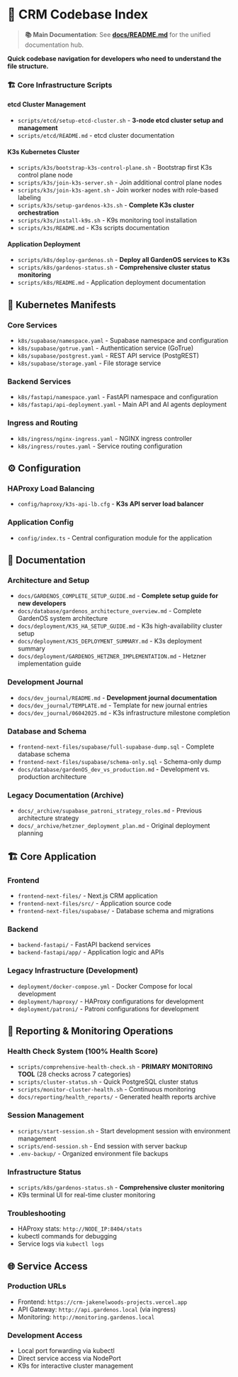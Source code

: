 # 🌱 CRM Codebase Index

> **📚 Main Documentation**: See **[docs/README.md](README.md)** for the unified documentation hub.

**Quick codebase navigation for developers who need to understand the file structure.**

### 🏗️ Core Infrastructure Scripts

#### etcd Cluster Management
- `scripts/etcd/setup-etcd-cluster.sh` - **3-node etcd cluster setup and management**
- `scripts/etcd/README.md` - etcd cluster documentation

#### K3s Kubernetes Cluster
- `scripts/k3s/bootstrap-k3s-control-plane.sh` - Bootstrap first K3s control plane node
- `scripts/k3s/join-k3s-server.sh` - Join additional control plane nodes
- `scripts/k3s/join-k3s-agent.sh` - Join worker nodes with role-based labeling
- `scripts/k3s/setup-gardenos-k3s.sh` - **Complete K3s cluster orchestration**
- `scripts/k3s/install-k9s.sh` - K9s monitoring tool installation
- `scripts/k3s/README.md` - K3s scripts documentation

#### Application Deployment
- `scripts/k8s/deploy-gardenos.sh` - **Deploy all GardenOS services to K3s**
- `scripts/k8s/gardenos-status.sh` - **Comprehensive cluster status monitoring**
- `scripts/k8s/README.md` - Application deployment documentation

## 🚀 Kubernetes Manifests

### Core Services
- `k8s/supabase/namespace.yaml` - Supabase namespace and configuration
- `k8s/supabase/gotrue.yaml` - Authentication service (GoTrue)
- `k8s/supabase/postgrest.yaml` - REST API service (PostgREST)
- `k8s/supabase/storage.yaml` - File storage service

### Backend Services
- `k8s/fastapi/namespace.yaml` - FastAPI namespace and configuration
- `k8s/fastapi/api-deployment.yaml` - Main API and AI agents deployment

### Ingress and Routing
- `k8s/ingress/nginx-ingress.yaml` - NGINX ingress controller
- `k8s/ingress/routes.yaml` - Service routing configuration

## ⚙️ Configuration

### HAProxy Load Balancing
- `config/haproxy/k3s-api-lb.cfg` - **K3s API server load balancer**

### Application Config
- `config/index.ts` - Central configuration module for the application

## 📝 Documentation

### Architecture and Setup
- `docs/GARDENOS_COMPLETE_SETUP_GUIDE.md` - **Complete setup guide for new developers**
- `docs/database/gardenos_architecture_overview.md` - Complete GardenOS system architecture
- `docs/deployment/K3S_HA_SETUP_GUIDE.md` - K3s high-availability cluster setup
- `docs/deployment/K3S_DEPLOYMENT_SUMMARY.md` - K3s deployment summary
- `docs/deployment/GARDENOS_HETZNER_IMPLEMENTATION.md` - Hetzner implementation guide

### Development Journal
- `docs/dev_journal/README.md` - **Development journal documentation**
- `docs/dev_journal/TEMPLATE.md` - Template for new journal entries
- `docs/dev_journal/06042025.md` - K3s infrastructure milestone completion

### Database and Schema
- `frontend-next-files/supabase/full-supabase-dump.sql` - Complete database schema
- `frontend-next-files/supabase/schema-only.sql` - Schema-only dump
- `docs/database/gardenOS_dev_vs_production.md` - Development vs. production architecture

### Legacy Documentation (Archive)
- `docs/_archive/supabase_patroni_strategy_roles.md` - Previous architecture strategy
- `docs/_archive/hetzner_deployment_plan.md` - Original deployment planning

## 🏗️ Core Application

### Frontend
- `frontend-next-files/` - Next.js CRM application
- `frontend-next-files/src/` - Application source code
- `frontend-next-files/supabase/` - Database schema and migrations

### Backend
- `backend-fastapi/` - FastAPI backend services
- `backend-fastapi/app/` - Application logic and APIs

### Legacy Infrastructure (Development)
- `deployment/docker-compose.yml` - Docker Compose for local development
- `deployment/haproxy/` - HAProxy configurations for development
- `deployment/patroni/` - Patroni configurations for development

## 🔧 Reporting & Monitoring Operations

### Health Check System (100% Health Score)
- `scripts/comprehensive-health-check.sh` - **PRIMARY MONITORING TOOL** (28 checks across 7 categories)
- `scripts/cluster-status.sh` - Quick PostgreSQL cluster status
- `scripts/monitor-cluster-health.sh` - Continuous monitoring
- `docs/reporting/health_reports/` - Generated health reports archive

### Session Management
- `scripts/start-session.sh` - Start development session with environment management
- `scripts/end-session.sh` - End session with server backup
- `.env-backup/` - Organized environment file backups

### Infrastructure Status
- `scripts/k8s/gardenos-status.sh` - **Comprehensive cluster monitoring**
- K9s terminal UI for real-time cluster monitoring

### Troubleshooting
- HAProxy stats: `http://NODE_IP:8404/stats`
- kubectl commands for debugging
- Service logs via `kubectl logs`

## 🌐 Service Access

### Production URLs
- Frontend: `https://crm-jakenelwoods-projects.vercel.app`
- API Gateway: `http://api.gardenos.local` (via ingress)
- Monitoring: `http://monitoring.gardenos.local`

### Development Access
- Local port forwarding via kubectl
- Direct service access via NodePort
- K9s for interactive cluster management